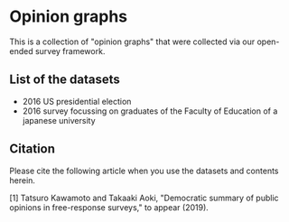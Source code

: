 # Opinion graphs

This is a collection of "opinion graphs" that were collected via our open-ended survey framework. 

## List of the datasets
- 2016 US presidential election
- 2016 survey focussing on graduates of the Faculty of Education of a japanese university


## Citation
Please cite the following article when you use the datasets and contents herein. 

[1] Tatsuro Kawamoto and Takaaki Aoki, "Democratic summary of public opinions in free-response surveys," to appear (2019).
